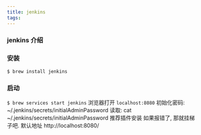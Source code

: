 ```yaml
---
title: jenkins
tags:
---
```


### jenkins 介绍

### 安装
`$ brew install jenkins`
### 启动
`$ brew services start jenkins`
浏览器打开 `localhost:8080`
初始化密码: ~/.jenkins/secrets/initialAdminPassword
读取: cat ~/.jenkins/secrets/initialAdminPassword
推荐插件安装
如果报错了, 那就挂梯子吧.
默认地址 http://localhost:8080/